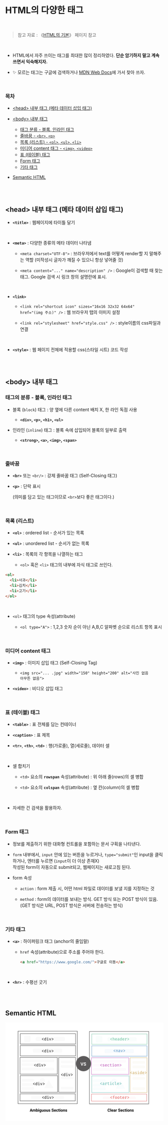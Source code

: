 # HTML의 다양한 태그

<br/>

> 참고 자료 : 《<a href="https://github.com/SangYoonLee1231/TIL/blob/main/HTML%20%26%20CSS/html_basic_concept.md">HTML의 기본</a>》 페이지 참고

<br/>

- HTML에서 자주 쓰이는 태그를 최대한 많이 정리하였다. <strong>단순 암기하지 말고 계속 쓰면서 익숙해지자.</strong>

- ✨ 모르는 태그는 구글에 검색하거나 <a href="https://developer.mozilla.org/ko/docs/Web/HTML/Element">MDN Web Docs</a>에 가서 찾아 쓰자.

<br/>

### 목차

- <a href="https://github.com/SangYoonLee1231/TIL/blob/main/HTML%20%26%20CSS/html_tags.md#head-%EB%82%B4%EB%B6%80-%ED%83%9C%EA%B7%B8-%EB%A9%94%ED%83%80-%EB%8D%B0%EC%9D%B4%ED%84%B0-%EC%82%BD%EC%9E%85-%ED%83%9C%EA%B7%B8">\<head> 내부 태그 (메타 데이터 삽입 태그)</a>

- <a href="https://github.com/SangYoonLee1231/TIL/blob/main/HTML%20%26%20CSS/html_tags.md#body-%EB%82%B4%EB%B6%80-%ED%83%9C%EA%B7%B8">\<body> 내부 태그</a>
  - <a href="https://github.com/SangYoonLee1231/TIL/blob/main/HTML%20%26%20CSS/html_tags.md#%ED%83%9C%EA%B7%B8%EC%9D%98-%EB%B6%84%EB%A5%98---%EB%B8%94%EB%A1%9D-%EC%9D%B8%EB%9D%BC%EC%9D%B8-%ED%83%9C%EA%B7%B8">태그 분류 - 블록, 인라인 태그</a>
  - <a href="https://github.com/SangYoonLee1231/TIL/blob/main/HTML%20%26%20CSS/html_tags.md#%EC%A4%84%EB%B0%94%EA%BF%88">줄바꿈 - <code>\<br></code>, <code>\<p></code></a>
  - <a href="https://github.com/SangYoonLee1231/TIL/blob/main/HTML%20%26%20CSS/html_tags.md#%EB%AA%A9%EB%A1%9D-%EB%A6%AC%EC%8A%A4%ED%8A%B8">목록 (리스트) - <code>\<ol></code>, <code>\<ul></code>, <code>\<li></code></a>
  - <a href="https://github.com/SangYoonLee1231/TIL/blob/main/HTML%20%26%20CSS/html_tags.md#%EB%AF%B8%EB%94%94%EC%96%B4-content-%ED%83%9C%EA%B7%B8">미디어 content 태그 - <code>\<img></code>, <code>\<video></code></a>
  - <a href="https://github.com/SangYoonLee1231/TIL/blob/main/HTML%20%26%20CSS/html_tags.md#%ED%91%9C-%ED%85%8C%EC%9D%B4%EB%B8%94-%ED%83%9C%EA%B7%B8">표 (테이블) 태그</a>
  - <a href="https://github.com/SangYoonLee1231/TIL/blob/main/HTML%20%26%20CSS/html_tags.md#form-%ED%83%9C%EA%B7%B8">Form 태그</a>
  - <a href="https://github.com/SangYoonLee1231/TIL/blob/main/HTML%20%26%20CSS/html_tags.md#%EA%B8%B0%ED%83%80-%ED%83%9C%EA%B7%B8">기타 태그</a>

- <a href="https://github.com/SangYoonLee1231/TIL/blob/main/HTML%20%26%20CSS/html_tags.md#semantic-html">Semantic HTML</a>

<br/><br/>

## \<head> 내부 태그 (메타 데이터 삽입 태그)

- <strong><code>\<title></code></strong> : 웹페이지에 타이틀 달기

<br/>

- <strong><code>\<meta></code></strong> : 다양한 종류의 메타 데이터 나타냄

  - <code>\<meta charset="UTF-8"></code> : 브라우저에서 text를 어떻게 render할 지 말해주는 역할 (미작성시 글자가 깨질 수 있으니 항상 넣어줄 것)

  - <code>\<meta content="..." name="description" /></code> : Google이 검색할 때 찾는 태그. Google 검색 시 링크 창의 설명란에 표시.

<br/>

- <strong><code>\<link></code></strong>

  - <code>\<link rel="shortcut icon" sizes="16x16 32x32 64x64" href="(img 주소)" /></code> : 웹 브라우저 탭의 이미지 설정

  - <code>\<link rel="stylesheet" href="style.css" /></code> : style이름의 css파일과 연결

<br/>

- <strong><code>\<style></code></strong> : 웹 페이지 전체에 적용할 css(스타일 시트) 코드 작성

<br/><br/>

## \<body> 내부 태그

### 태그의 분류 - 블록, 인라인 태그

- 블록 (<code>block</code>) 태그 : 양 옆에 다른 content 배치 X, 한 라인 독점 사용

  - <strong><code>\<div></code>, <code>\<p></code>, <code>\<h1></code>, <code>\<ul></code></strong>

- 인라인 (<code>inline</code>) 태그 : 블록 속에 삽입되어 블록의 일부로 출력

  - <strong><code>\<strong></code>, <code>\<a></code>, <code>\<img></code>, <code>\<span></code></strong>

<br/>

### 줄바꿈

- <strong><code>\<br></code></strong> 또는 <code>\<br/></code> : 강제 줄바꿈 태그 (Self-Closing 태그)

- <strong><code>\<p></code></strong> : 단락 표시  

  (의미를 담고 있는 태그이므로 <code>\<br></code>보다 좋은 태그이다.)

<br/>

### 목록 (리스트)

- <strong><code>\<ol></code></strong> : ordered list - 순서가 있는 목록

- <strong><code>\<ul></code></strong> : unordered list - 순서가 없는 목록

- <strong><code>\<li></code></strong> : 목록의 각 항목을 나열하는 태그

  - <code>\<ol></code> 혹은 <code>\<li></code> 태그의 내부에 자식 태그로 쓰인다.

```html
<ol>
  <li>사과</li>
  <li>김치</li>
  <li>고기</li>
</ol>
```

<br/>

- <code>\<ol></code> 태그의 type 속성(attribute)

  - <code>\<ol type="A"></code> : 1,2,3 숫자 순이 아닌 A,B,C 알파벳 순으로 리스트 항목 표시

<br/>

### 미디어 content 태그

- <strong><code>\<img></code></strong> : 이미지 삽입 태그 (Self-Closing Tag)

  - <code>\<img src="... .jpg" width="150" height="200" alt="사진 없음 아무튼 없음"></code>

- <strong><code>\<video></code></strong> : 비디오 삽입 태그

<br/>

### 표 (테이블) 태그

- <strong><code>\<table></code></strong> : 표 전체를 담는 컨테이너

- <strong><code>\<caption></code></strong> : 표 제목

- <strong><code>\<tr></code></strong>, <strong><code>\<th></code></strong>, <strong><code>\<td></code></strong> : 행(가로줄), 열(세로줄), 데이터 셀

<br/>

- 셀 합치기

  - <code>\<td></code> 요소의 <strong><code>rowspan</code></strong> 속성(attribute) : 위 아래 줄(rows)의 셀 병합

  - <code>\<td></code> 요소의 <strong><code>colspan</code></strong> 속성(attribute) : 옆 칸(column)의 셀 병합

<br/>

- 자세한 건 검색을 활용하자.

<br/>

### Form 태그

- 정보를 제출하기 위한 대화형 컨트롤을 포함하는 문서 구획을 나타낸다.

- <code>form</code> 내부에서, <code>input</code> 안에 있는 버튼을 누르거나, <code>type="submit"</code>인 input을 클릭하거나, 엔터를 누르면 (<code>input</code>이 더 이상 존재X)  
  작성된 form이 자동으로 submit되고, 웹페이지는 새로고침 된다.

- form 속성

  - <code>action</code> : form 제출 시, 어떤 html 파일로 데이터를 보낼 지를 지정하는 것
  
  - <code>method</code> : form의 데이터를 보내는 방식. GET 방식 또는 POST 방식이 있음.  
    (GET 방식은 URL, POST 방식은 서버에 전송하는 방식)

<br/>

### 기타 태그

- <strong><code>\<a></code></strong> : 하이퍼링크 태그 (anchor의 줄임말)

  - <code>href</code> 속성(attribute)으로 주소를 주어야 한다.

    ```html
    <a href="https://www.google.com/">구글로 이동</a>
    ```

<br/>

- <strong><code>\<hr></code></strong> : 수평선 긋기

<br/><br/>

## Semantic HTML

<img src="img/html_semantic.jpeg">
